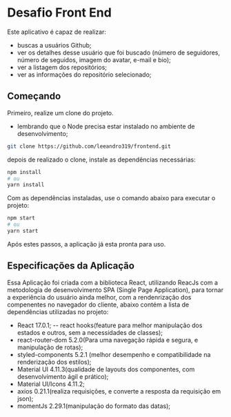 # Desafio Front End 
Este aplicativo é capaz de realizar:
- buscas a usuários Github;
- ver os detalhes desse usuário que foi buscado (número de seguidores, número de seguidos, imagem do avatar, e-mail e bio);
- ver a listagem dos repositórios;
- ver as informações do repositório selecionado;


## Começando


Primeiro, realize um clone do projeto. 
- lembrando que o Node precisa estar instalado no ambiente de desenvolvimento;

```bash
git clone https://github.com/leeandro319/frontend.git
```
depois de realizado o clone, instale as dependências necessárias:
```bash
npm install
# ou
yarn install
```
Com as dependências instaladas, use o comando abaixo para executar o projeto:
```bash
npm start
# ou
yarn start
```
Após estes passos, a aplicação já esta pronta para uso.

## Especificações da Aplicação

Essa Aplicação foi criada com a biblioteca React, utilizando ReacJs com a metodologia de desenvolvimento SPA (Single Page Application), para tornar a experiência do usuário ainda melhor, com a rendenrização dos compenentes no navegador do cliente, abaixo contém a lista de dependências utilizadas no projeto:
 - React 17.0.1;
  -- react hooks(feature para melhor manipulação dos estados e outros, sem a necessidades de classes);
 - react-router-dom 5.2.0(Para uma navegação rápida e segura, e manipulação de rotas);
 - styled-components 5.2.1 (melhor desempenho e compatibilidade na renderização dos estilos);
 - Material UI 4.11.3(qualidade de layouts dos componentes, com desenvolvimento ágil e prático);
 - Material UI/Icons 4.11.2;
 - axios 0.21.1(realiza requisições, e converte a resposta da requisição em json);
 - momentJs 2.29.1(manipulação do formato das datas);



